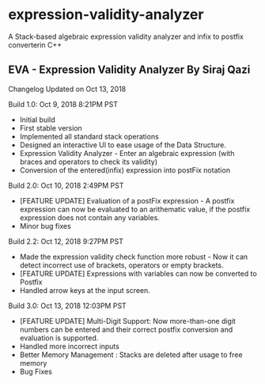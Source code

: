 # expression-validity-analyzer
A Stack-based algebraic expression validity analyzer and infix to postfix converterin C++

EVA - Expression Validity Analyzer
By Siraj Qazi
-------------------------------------
Changelog Updated on Oct 13, 2018

Build 1.0:
Oct 9, 2018 8:21PM PST

   - Initial build
   - First stable version
   - Implemented all standard stack operations
   - Designed an interactive UI to ease usage of the Data Structure.
   - Expression Validity Analyzer - Enter an algebraic expression (with braces and
     operators to check its validity)
   - Conversion of the entered(infix) expression into postFix notation

Build 2.0:
Oct 10, 2018 2:49PM PST

   - [FEATURE UPDATE] Evaluation of a postFix expression - A postfix expression
     can now be evaluated to an arithematic value, if the postfix expression
     does not contain any variables.
   - Minor bug fixes

Build 2.2:
Oct 12, 2018 9:27PM PST
    
   - Made the expression validity check function more robust - Now it can detect
     incorrect use of brackets, operators or empty brackets.
   - [FEATURE UPDATE] Expressions with variables can now be converted to Postfix
   - Handled arrow keys at the input screen.

Build 3.0:
Oct 13, 2018 12:03PM PST

   - [FEATURE UPDATE] Multi-Digit Support: Now more-than-one digit numbers can be        entered and their correct postfix conversion and evaluation is supported.
   - Handled more incorrect inputs
   - Better Memory Management : Stacks are deleted after usage to free memory
   - Bug Fixes
